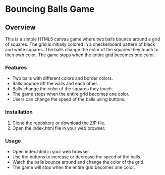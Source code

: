 # Bouncing Balls Game
## Overview
This is a simple HTML5 canvas game where two balls bounce around a grid of squares. The grid is initially colored in a checkerboard pattern of black and white squares. The balls change the color of the squares they touch to their own color. The game stops when the entire grid becomes one color.

### Features
+ Two balls with different colors and border colors.
+ Balls bounce off the walls and each other.
+ Balls change the color of the squares they touch.
+ The game stops when the entire grid becomes one color.
+ Users can change the speed of the balls using buttons.

### Installation
1. Clone the repository or download the ZIP file.
2. Open the index.html file in your web browser.

### Usage
+ Open index.html in your web browser.
+ Use the buttons to increase or decrease the speed of the balls.
+ Watch the balls bounce around and change the color of the grid.
+ The game will stop when the entire grid becomes one color.